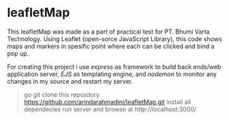 # leafletMap

This leafletMap was made as a part of practical test for PT. Bhumi Varta Technology. Using Leaflet (open-sorce JavaScript Library), this code shows maps and markers in spesific point where each can be clicked and bind a pop up.

For creating this project i use _express_ as framework to build back ends/web application server, _EJS_ as templating engine, and _nodemon_ to monitor any changes in my source and restart my server.

> go git clone this repository
> https://github.com/arindarahmadini/leafletMap.git
> install all dependecies
> run server and browse at http://localhost:3000/
